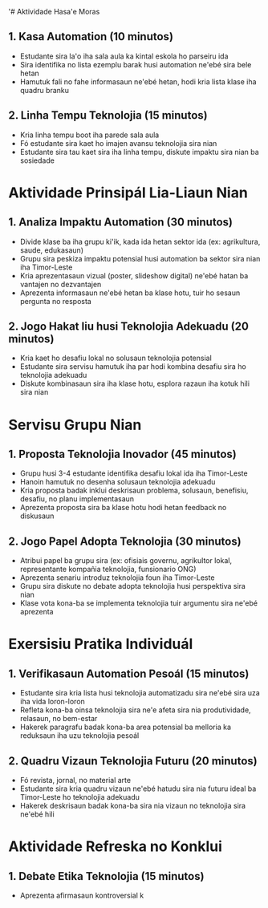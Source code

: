 '# Aktividade Hasa'e Moras

## 1. Kasa Automation (10 minutos)
- Estudante sira la'o iha sala aula ka kintal eskola ho parseiru ida
- Sira identifika no lista ezemplu barak husi automation ne'ebé sira bele hetan
- Hamutuk fali no fahe informasaun ne'ebé hetan, hodi kria lista klase iha quadru branku

## 2. Linha Tempu Teknolojia (15 minutos)
- Kria linha tempu boot iha parede sala aula
- Fó estudante sira kaet ho imajen avansu teknolojia sira nian
- Estudante sira tau kaet sira iha linha tempu, diskute impaktu sira nian ba sosiedade

# Aktividade Prinsipál Lia-Liaun Nian

## 1. Analiza Impaktu Automation (30 minutos)
- Divide klase ba iha grupu ki'ik, kada ida hetan sektor ida (ex: agrikultura, saude, edukasaun)
- Grupu sira peskiza impaktu potensial husi automation ba sektor sira nian iha Timor-Leste
- Kria aprezentasaun vizual (poster, slideshow digital) ne'ebé hatan ba vantajen no dezvantajen
- Aprezenta informasaun ne'ebé hetan ba klase hotu, tuir ho sesaun pergunta no resposta

## 2. Jogo Hakat liu husi Teknolojia Adekuadu (20 minutos)
- Kria kaet ho desafiu lokal no solusaun teknolojia potensial
- Estudante sira servisu hamutuk iha par hodi kombina desafiu sira ho teknolojia adekuadu
- Diskute kombinasaun sira iha klase hotu, esplora razaun iha kotuk hili sira nian

# Servisu Grupu Nian

## 1. Proposta Teknolojia Inovador (45 minutos)
- Grupu husi 3-4 estudante identifika desafiu lokal ida iha Timor-Leste
- Hanoin hamutuk no desenha solusaun teknolojia adekuadu
- Kria proposta badak inklui deskrisaun problema, solusaun, benefisiu, desafiu, no planu implementasaun
- Aprezenta proposta sira ba klase hotu hodi hetan feedback no diskusaun

## 2. Jogo Papel Adopta Teknolojia (30 minutos)
- Atribui papel ba grupu sira (ex: ofisiais governu, agrikultor lokal, representante kompañia teknolojia, funsionario ONG)
- Aprezenta senariu introduz teknolojia foun iha Timor-Leste
- Grupu sira diskute no debate adopta teknolojia husi perspektiva sira nian
- Klase vota kona-ba se implementa teknolojia tuir argumentu sira ne'ebé aprezenta

# Exersisiu Pratika Individuál

## 1. Verifikasaun Automation Pesoál (15 minutos)
- Estudante sira kria lista husi teknolojia automatizadu sira ne'ebé sira uza iha vida loron-loron
- Refleta kona-ba oinsa teknolojia sira ne'e afeta sira nia produtividade, relasaun, no bem-estar
- Hakerek paragrafu badak kona-ba area potensial ba melloria ka reduksaun iha uzu teknolojia pesoál

## 2. Quadru Vizaun Teknolojia Futuru (20 minutos)
- Fó revista, jornal, no material arte
- Estudante sira kria quadru vizaun ne'ebé hatudu sira nia futuru ideal ba Timor-Leste ho teknolojia adekuadu
- Hakerek deskrisaun badak kona-ba sira nia vizaun no teknolojia sira ne'ebé hili

# Aktividade Refreska no Konklui

## 1. Debate Etika Teknolojia (15 minutos)
- Aprezenta afirmasaun kontroversial k